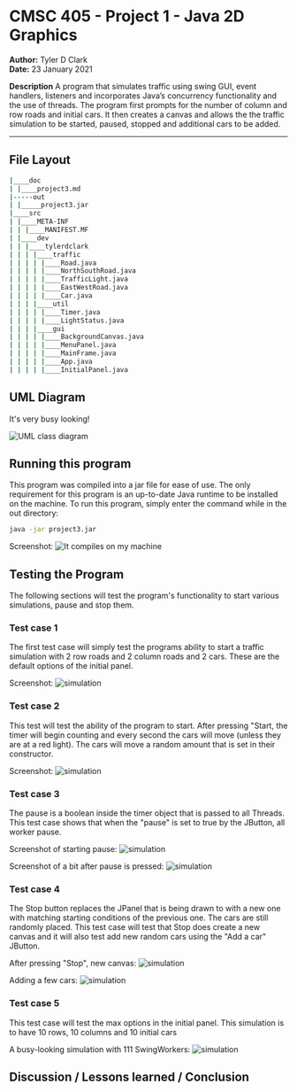 # CMSC 405 - Project 1 - Java 2D Graphics

**Author:** Tyler D Clark  
**Date:** 23 January 2021

**Description** A program that simulates traffic using swing GUI, event handlers, listeners and incorporates Java’s concurrency functionality and the use of threads. The program first prompts for the number of column and row roads and initial cars. It then creates a canvas and allows the the traffic simulation to be started, paused, stopped and additional cars to be added.

___

## File Layout

``` bash
|____doc
| |____project3.md
|-----out
| |_____project3.jar
|____src
| |____META-INF
| | |____MANIFEST.MF
| |____dev
| | |____tylerdclark
| | | |____traffic
| | | | |____Road.java
| | | | |____NorthSouthRoad.java
| | | | |____TrafficLight.java
| | | | |____EastWestRoad.java
| | | | |____Car.java
| | | |____util
| | | | |____Timer.java
| | | | |____LightStatus.java
| | | |____gui
| | | | |____BackgroundCanvas.java
| | | | |____MenuPanel.java
| | | | |____MainFrame.java
| | | | |____App.java
| | | | |____InitialPanel.java
```

## UML Diagram

It's very busy looking!

![UML class diagram](img/diagram.png)

## Running this program

This program was compiled into a jar file for ease of use. The only requirement for this program is an up-to-date Java runtime to be installed on the machine. To run this program, simply enter the command while in the out directory:

``` bash
java -jar project3.jar
```

Screenshot:
![It compiles on my machine](img/ss1.png)

## Testing the Program

The following sections will test the program's functionality to start various simulations, pause and stop them.

### Test case 1

The first test case will simply test the programs ability to start a traffic simulation with 2 row roads and 2 column roads and 2 cars. These are the default options of the initial panel.

Screenshot:
![simulation](img/ss2.png)

### Test case 2

This test will test the ability of the program to start. After pressing "Start, the timer will begin counting and every second the cars will move (unless they are at a red light). The cars will move a random amount that is set in their constructor.

Screenshot:
![simulation](img/ss3.png)

### Test case 3

The pause is a boolean inside the timer object that is passed to all Threads. This test case shows that when the "pause" is set to true by the JButton, all worker pause.

Screenshot of starting pause:
![simulation](img/ss4.png)

Screenshot of a bit after pause is pressed:
![simulation](img/ss5.png)

### Test case 4

The Stop button replaces the JPanel that is being drawn to with a new one with matching starting conditions of the previous one. The cars are still randomly placed. This test case will test that Stop does create a new canvas and it will also test add new random cars using the "Add a car" JButton.

After pressing "Stop", new canvas:
![simulation](img/ss7.png)

Adding a few cars:
![simulation](img/ss8.png)

### Test case 5

This test case will test the max options in the initial panel. This simulation is to have 10 rows, 10 columns and 10 initial cars

A busy-looking simulation with 111 SwingWorkers:
![simulation](img/ss10.png)

## Discussion / Lessons learned / Conclusion